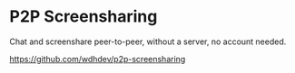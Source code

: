 # P2P Screensharing
Chat and screenshare peer-to-peer, without a server, no account needed.

https://github.com/wdhdev/p2p-screensharing

